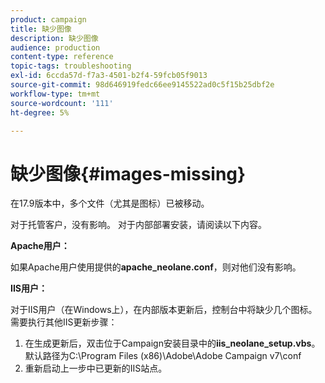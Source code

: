 ```yaml
---
product: campaign
title: 缺少图像
description: 缺少图像
audience: production
content-type: reference
topic-tags: troubleshooting
exl-id: 6ccda57d-f7a3-4501-b2f4-59fcb05f9013
source-git-commit: 98d646919fedc66ee9145522ad0c5f15b25dbf2e
workflow-type: tm+mt
source-wordcount: '111'
ht-degree: 5%

---
```


# 缺少图像{#images-missing}

在17.9版本中，多个文件（尤其是图标）已被移动。

对于托管客户，没有影响。 对于内部部署安装，请阅读以下内容。

**Apache用户：**

如果Apache用户使用提供的&#x200B;**apache_neolane.conf**，则对他们没有影响。

**IIS用户：**

对于IIS用户（在Windows上），在内部版本更新后，控制台中将缺少几个图标。 需要执行其他IIS更新步骤：

1. 在生成更新后，双击位于Campaign安装目录中的&#x200B;**iis_neolane_setup.vbs**。 默认路径为C:\Program Files (x86)\Adobe\Adobe Campaign v7\conf
1. 重新启动上一步中已更新的IIS站点。
